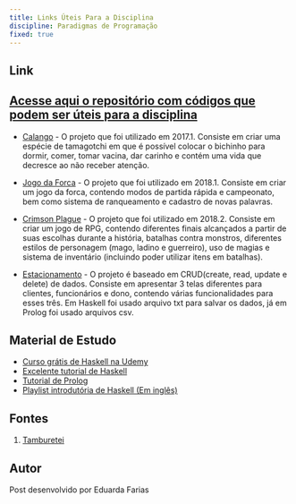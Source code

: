 ```yaml
---
title: Links Úteis Para a Disciplina
discipline: Paradigmas de Programação
fixed: true
---
```


## Link

## <a href="https://github.com/EduardaFarias/markai-codigos/tree/master/plp" target="_blank">Acesse aqui o repositório com códigos que podem ser úteis para a disciplina</a>

- <p><a href="https://github.com/JuanBarros2/Calango" target="_blank">Calango</a> - O projeto que foi utilizado em 2017.1. Consiste em criar uma espécie de tamagotchi em que é possível colocar o bichinho para dormir, comer, tomar vacina, dar carinho e contém uma vida que decresce ao não receber atenção.</p>

- <p><a href="https://github.com/JRobsonJr/ProjetoPLP" target="_blank">Jogo da Forca</a> - O projeto que foi utilizado em 2018.1. Consiste em criar um jogo da forca, contendo modos de partida rápida e campeonato, bem como sistema de ranqueamento e cadastro de novas palavras.</p>

- <p><a href="https://github.com/LukeHxH/crimson-plague" target="_blank">Crimson Plague</a> - O projeto que foi utilizado em 2018.2. Consiste em criar um jogo de RPG, contendo diferentes finais alcançados a partir de suas escolhas durante a história, batalhas contra monstros, diferentes estilos de personagem (mago, ladino e guerreiro), uso de magias e sistema de inventário (incluindo poder utilizar itens em batalhas).</p>

- <p><a href="https://github.com/GuilhermeAureliano/projetosPLP" target="_blank">Estacionamento</a> - O projeto é baseado em CRUD(create, read, update e delete) de dados. Consiste em apresentar 3 telas diferentes para clientes, funcionários e dono, contendo várias funcionalidades para esses três. Em Haskell foi usado arquivo txt para salvar os dados, já em Prolog foi usado arquivos csv. </p>

## Material de Estudo

- <a href="https://www.udemy.com/course/curso-haskell/" target="_blank">Curso grátis de Haskell na Udemy</a>
- <a href="http://haskell.tailorfontela.com.br/" target="_blank">Excelente tutorial de Haskell</a>
- <a href="http://www.let.rug.nl/bos/lpn//" target="_blank">Tutorial de Prolog</a>
- <a href="https://www.youtube.com/playlist?list=PLF1Z-APd9zK7usPMx3LGMZEHrECUGodd3" target="_blank">Playlist introdutória de Haskell (Em inglês)</a>


## Fontes 

1. <a href= "https://github.com/OpenDevUFCG/Tamburetei" target="_blank"> Tamburetei </a>

## Autor 

Post desenvolvido por Eduarda Farias